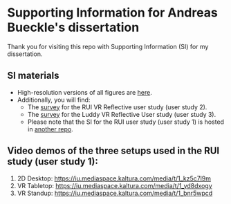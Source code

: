 # Supporting Information for Andreas Bueckle's dissertation
Thank you for visiting this repo with Supporting Information (SI) for my dissertation. 

## SI materials
* High-resolution versions of all figures are [here](https://github.com/andreasbueckle/bueckle-dissertation-supporting-information/tree/main/high_res_figs). 
* Additionally, you will find:
    * The [survey](https://github.com/andreasbueckle/bueckle-dissertation-supporting-information/tree/main/rui_vr_reflective) for the RUI VR Reflective user study (user study 2).
    * The [survey](https://github.com/andreasbueckle/bueckle-dissertation-supporting-information/tree/main/luddy_vr_reflective) for the Luddy VR Reflective User study (user study 3).
    * Please note that the SI for the RUI user study (user study 1) is hosted in [another repo](https://github.com/cns-iu/rui-tissue-registration).

## Video demos of the three setups used in the RUI study (user study 1):
1. 2D Desktop: https://iu.mediaspace.kaltura.com/media/t/1_kz5c7l9m 
2. VR Tabletop: https://iu.mediaspace.kaltura.com/media/t/1_yd8dxogy
3. VR Standup: https://iu.mediaspace.kaltura.com/media/t/1_bnr5wpcd 


 
